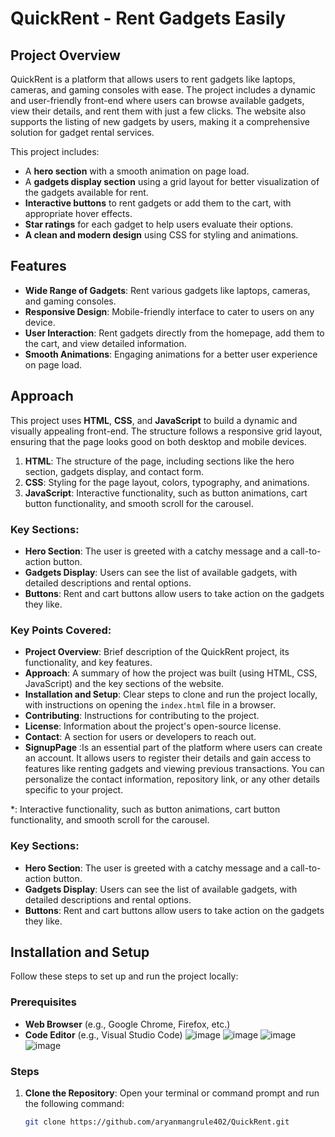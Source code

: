 
# QuickRent - Rent Gadgets Easily

## Project Overview

QuickRent is a platform that allows users to rent gadgets like laptops, cameras, and gaming consoles with ease. The project includes a dynamic and user-friendly front-end where users can browse available gadgets, view their details, and rent them with just a few clicks. The website also supports the listing of new gadgets by users, making it a comprehensive solution for gadget rental services.

This project includes:
- A **hero section** with a smooth animation on page load.
- A **gadgets display section** using a grid layout for better visualization of the gadgets available for rent. 
- **Interactive buttons** to rent gadgets or add them to the cart, with appropriate hover effects.
- **Star ratings** for each gadget to help users evaluate their options.
- **A clean and modern design** using CSS for styling and animations.

## Features

- **Wide Range of Gadgets**: Rent various gadgets like laptops, cameras, and gaming consoles.
- **Responsive Design**: Mobile-friendly interface to cater to users on any device.
- **User Interaction**: Rent gadgets directly from the homepage, add them to the cart, and view detailed information.
- **Smooth Animations**: Engaging animations for a better user experience on page load.

## Approach

This project uses **HTML**, **CSS**, and **JavaScript** to build a dynamic and visually appealing front-end. The structure follows a responsive grid layout, ensuring that the page looks good on both desktop and mobile devices.

1. **HTML**: The structure of the page, including sections like the hero section, gadgets display, and contact form.
2. **CSS**: Styling for the page layout, colors, typography, and animations.
3. **JavaScript**: Interactive functionality, such as button animations, cart button functionality, and smooth scroll for the carousel.

### Key Sections:

- **Hero Section**: The user is greeted with a catchy message and a call-to-action button.
- **Gadgets Display**: Users can see the list of available gadgets, with detailed descriptions and rental options.
- **Buttons**: Rent and cart buttons allow users to take action on the gadgets they like.

### Key Points Covered:
- **Project Overview**: Brief description of the QuickRent project, its functionality, and key features.
- **Approach**: A summary of how the project was built (using HTML, CSS, JavaScript) and the key sections of the website.
- **Installation and Setup**: Clear steps to clone and run the project locally, with instructions on opening the `index.html` file in a browser.
- **Contributing**: Instructions for contributing to the project.
- **License**: Information about the project's open-source license.
- **Contact**: A section for users or developers to reach out.
- **SignupPage** :Is an essential part of the platform where users can create an account. It allows users to register their details and gain access to features like renting gadgets and viewing previous transactions.
You can personalize the contact information, repository link, or any other details specific to your project.

*: Interactive functionality, such as button animations, cart button functionality, and smooth scroll for the carousel.

### Key Sections:

- **Hero Section**: The user is greeted with a catchy message and a call-to-action button.
- **Gadgets Display**: Users can see the list of available gadgets, with detailed descriptions and rental options.
- **Buttons**: Rent and cart buttons allow users to take action on the gadgets they like.

## Installation and Setup

Follow these steps to set up and run the project locally:

### Prerequisites

- **Web Browser** (e.g., Google Chrome, Firefox, etc.)
- **Code Editor** (e.g., Visual Studio Code)
![image](https://github.com/user-attachments/assets/09c54837-95c3-40f9-9ad6-93e59324fca0)
![image](https://github.com/user-attachments/assets/5ee60603-dd82-46bf-9903-60cc30677dfc)
![image](https://github.com/user-attachments/assets/1cc211e4-c2d4-4580-8d31-8d09e7b72c02)
![image](https://github.com/user-attachments/assets/6c75e92d-a625-4afc-b234-3f1d8a6343c8)




### Steps

1. **Clone the Repository**:
   Open your terminal or command prompt and run the following command:

   ```bash
   git clone https://github.com/aryanmangrule402/QuickRent.git
